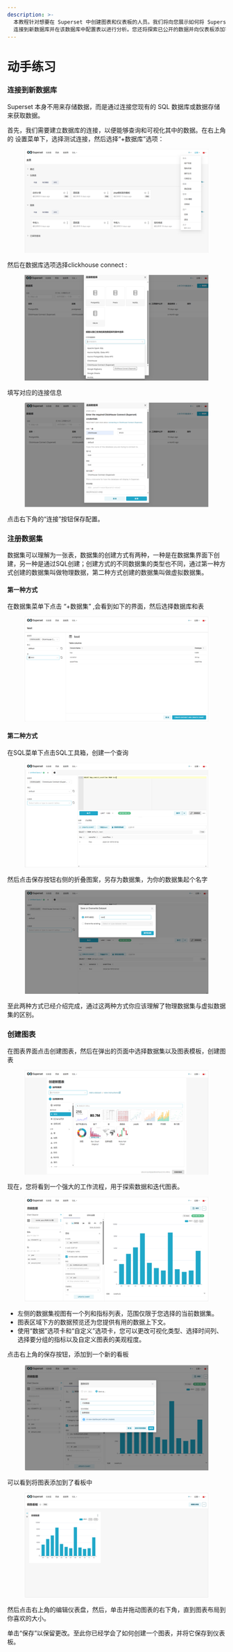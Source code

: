 ```yaml
---
description: >-
  本教程针对想要在 Superset 中创建图表和仪表板的人员。我们将向您展示如何将 Superset
  连接到新数据库并在该数据库中配置表以进行分析。您还将探索已公开的数据并向仪表板添加可视化效果，以便您了解端到端的用户体验
---
```


# 动手练习

### 连接到新数据库

Superset 本身不用来存储数据，而是通过连接您现有的 SQL 数据库或数据存储来获取数据。

首先，我们需要建立数据库的连接，以便能够查询和可视化其中的数据。在右上角的 设置菜单下，选择测试连接，然后选择“+数据库”选项：

<figure><img src="../.gitbook/assets/image (5) (1).png" alt=""><figcaption></figcaption></figure>

然后在数据库选项选择clickhouse connect :&#x20;

<figure><img src="../.gitbook/assets/image (6).png" alt=""><figcaption></figcaption></figure>

填写对应的连接信息

<figure><img src="../.gitbook/assets/image (7).png" alt=""><figcaption></figcaption></figure>

点击右下角的“连接”按钮保存配置。



### 注册数据集

数据集可以理解为一张表，数据集的创建方式有两种，一种是在数据集界面下创建，另一种是通过SQL创建；创建方式的不同数据集的类型也不同，通过第一种方式创建的数据集叫做物理数据，第二种方式创建的数据集叫做虚拟数据集。

#### 第一种方式

在数据集菜单下点击 “+数据集” ,会看到如下的界面，然后选择数据库和表

<figure><img src="../.gitbook/assets/image (8).png" alt=""><figcaption></figcaption></figure>



#### 第二种方式

在SQL菜单下点击SQL工具箱，创建一个查询

<figure><img src="../.gitbook/assets/image (9).png" alt=""><figcaption></figcaption></figure>

然后点击保存按钮右侧的折叠图案，另存为数据集，为你的数据集起个名字

<figure><img src="../.gitbook/assets/image (1) (1) (1).png" alt=""><figcaption></figcaption></figure>

至此两种方式已经介绍完成，通过这两种方式你应该理解了物理数据集与虚拟数据集的区别。





### 创建图表

在图表界面点击创建图表，然后在弹出的页面中选择数据集以及图表模板，创建图表

<figure><img src="../.gitbook/assets/image (1) (1) (1) (1).png" alt=""><figcaption></figcaption></figure>

现在，您将看到一个强大的工作流程，用于探索数据和迭代图表。

<figure><img src="../.gitbook/assets/image (2) (1) (1).png" alt=""><figcaption></figcaption></figure>

* 左侧的数据集视图有一个列和指标列表，范围仅限于您选择的当前数据集。
* 图表区域下方的数据预览还为您提供有用的数据上下文。
* 使用“数据”选项卡和“自定义”选项卡，您可以更改可视化类型、选择时间列、选择要分组的指标以及自定义图表的美观程度。



点击右上角的保存按钮，添加到一个新的看板

<figure><img src="../.gitbook/assets/image (3) (1) (1).png" alt=""><figcaption></figcaption></figure>

可以看到将图表添加到了看板中

<figure><img src="../.gitbook/assets/image (4) (1).png" alt=""><figcaption></figcaption></figure>

然后点击右上角的编辑仪表盘，然后，单击并拖动图表的右下角，直到图表布局到你喜欢的大小。

单击“保存”以保留更改。至此你已经学会了如何创建一个图表，并将它保存到仪表板。























